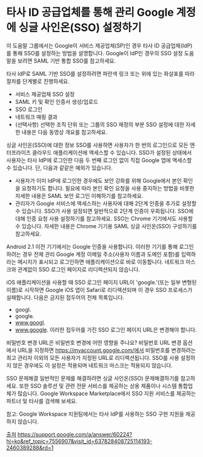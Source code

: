 # 타사 ID 공급업체를 통해 관리 Google 계정에 싱글 사인온(SSO) 설정하기
이 도움말 그룹에서는 Google이 서비스 제공업체(SP)인 경우 타사 ID 공급업체(IdP)를 통해 SSO를 설정하는 방법을 설명합니다. Google이 IdP인 경우의 SSO 설정 도움말을 보려면 SAML 기반 통합 SSO를 참고하세요.

타사 IdP로 SAML 기반 SSO를 설정하려면 파란색 링크 또는 위에 있는 화살표를 따라 절차를 단계별로 진행하세요. 

- 서비스 제공업체 SSO 설정
- SAML 키 및 확인 인증서 생성/업로드
- SSO 로그인
- 네트워크 매핑 결과
- (선택사항) 선택한 조직 단위 또는 그룹의 SSO 재정의
부분 SSO 설정에 대한 자세한 내용은 다음 동영상 개요를 참고하세요.

싱글 사인온(SSO)에 대한 정보
SSO를 사용하면 사용자가 한 번의 로그인으로 모든 엔터프라이즈 클라우드 애플리케이션에 액세스할 수 있습니다. SSO가 설정된 상태에서 사용자는 타사 IdP에 로그인한 다음 두 번째 로그인 없이 직접 Google 앱에 액세스할 수 있습니다. 단, 다음과 같같은 예외가 있습니다.

- 사용자가 이미 IdP에 로그인한 경우에도 보안 강화를 위해 Google에서 본인 확인을 요청하기도 합니다. 필요에 따라 본인 확인 요청을 사용 중지하는 방법을 비롯한 자세한 내용은 SAML 보안 로그인 이해하기를 참고하세요.
- 관리자가 Google 서비스에 액세스하는 사용자에 대해 2단계 인증을 추가로 설정할 수 있습니다. SSO가 사용 설정되면 일반적으로 2단계 인증이 우회됩니다. SSO에 대해 인증 요청 사용 설정하기를 참고하세요.
SSO는 Chrome 기기에서도 사용할 수 있습니다. 자세한 내용은 Chrome 기기용 SAML 싱글 사인온(SSO) 구성하기를 참고하세요.

Android 2.1 이전 기기에서는 Google 인증을 사용합니다. 이러한 기기를 통해 로그인하려는 경우 전체 관리 Google 계정 이메일 주소(사용자 이름과 도메인 포함)를 입력하라는 메시지가 표시되고 로그인하면 애플리케이션으로 바로 이동합니다. 네트워크 마스크와 관계없이 SSO 로그인 페이지로 리디렉션되지 않습니다.

iOS 애플리케이션을 사용할 때 SSO 로그인 페이지 URL이 'google.'(또는 일부 변형된 이름)로 시작하면 Google iOS 앱이 Safari로 리디렉션되며 이 경우 SSO 프로세스가 실패합니다. 다음은 금지된 접두어의 전체 목록입니다.

- googl.
- google.
- www.googl.
- www.google.
이러한 접두어를 가진 SSO 로그인 페이지 URL은 변경해야 합니다.

비밀번호 변경 URL은 비밀번호 변경에 어떤 영향을 주나요?
비밀번호 URL 변경 옵션에서 URL을 지정하면 https://myaccount.google.com/에서 비밀번호를 변경하려는 최고 관리자 이외의 모든 사용자가 지정된 URL로 리디렉션됩니다. SSO를 사용 설정하지 않은 경우에도 이 설정은 적용되며 네트워크 마스크는 적용되지 않습니다.

SSO 문제해결
일반적인 문제를 해결하려면 싱글 사인온(SSO) 문제해결하기를 참고하세요. 또한 SSO 솔루션 및 관련 전문 서비스를 제공하는 상용 제품이나 시스템 통합업체가 많습니다. Google Workspace Marketplace에서 SSO 지원 서비스를 제공하는 파트너 및 타사를 검색해 보세요.

참고: Google Workspace 지원팀에서는 타사 IdP를 사용하는 SSO 구현 지원을 제공하지 않습니다.

[출처](https://support.google.com/a/answer/60224?hl=ko&ref_topic=7556907&visit_id=637828408725114193-2460389288&rd=1) https://support.google.com/a/answer/60224?hl=ko&ref_topic=7556907&visit_id=637828408725114193-2460389288&rd=1
